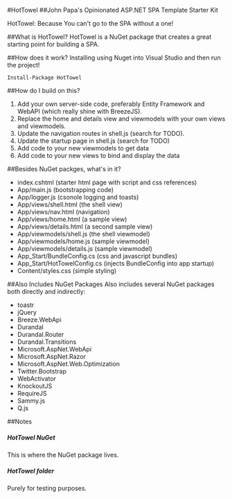 #HotTowel
##John Papa's Opinionated ASP.NET SPA Template Starter Kit

HotTowel: Because You can't go to the SPA without a one!

##What is HotTowel?
HotTowel is a NuGet package that creates a great starting point for building a SPA. 

##How does it work?
Installing using Nuget into Visual Studio and then run the project!

	Install-Package HotTowel


##How do I build on this?
1. Add your own server-side code, preferably Entity Framework and WebAPI (which really shine with BreezeJS).
2. Replace the home and details view and viewmodels with your own views and viewmodels. 
3. Update the navigation routes in shell.js (search for TODO).
4. Update the startup page in shell.js (search for TODO)
5. Add code to your new viewmodels to get data
6. Add code to your new views to bind and display the data


##Besides NuGet packges, what's in it?
- index.cshtml (starter html page with script and css references)
- App/main.js (bootstrapping code)
- App/logger.js (csonole logging and toasts)
- App/views/shell.html (the shell view)
- App/views/nav.html (navigation)
- App/views/home.html (a sample view)
- App/views/details.html (a second sample view)
- App/viewmodels/shell.js (the shell viewmodel)
- App/viewmodels/home.js (sample viewmodel)
- App/viewmodels/details.js (sample viewmodel)
- App_Start/BundleConfig.cs (css and javascript bundles)
- App_Start/HotTowelConfig.cs (injects BundleConfig into app startup)
- Content/styles.css (simple styling)


##Also Includes NuGet Packages
Also includes several NuGet packages both directly and indirectly:

- toastr 
- jQuery 
- Breeze.WebApi
- Durandal
- Durandal.Router 
- Durandal.Transitions
- Microsoft.AspNet.WebApi
- Microsoft.AspNet.Razor
- Microsoft.AspNet.Web.Optimization
- Twitter.Bootstrap
- WebActivator
- KnockoutJS
- RequireJS
- Sammy.js
- Q.js


##Notes
##### HotTowel NuGet
This is where the NuGet package lives.

##### HotTowel folder 
Purely for testing purposes.
